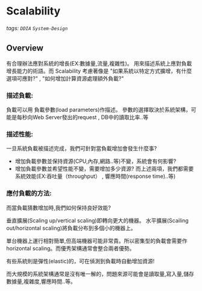 # Scalability
###### tags: `DDIA` `System-Design`

Overview
------------------------------

有合理辦法應對系統的增長(EX:數據量,流量,複雜性)。
用來描述系統上應對負載增長能力的術語。而 Scalability 考慮著像是 "如果系統以特定方式擴增，有什麼選項可應對?" , "如何增加計算資源處理額外負載?"

### 描述負載:
負載可以用 負載參數(load parameters)作描述。
參數的選擇取決於系統架構，可能是每秒向Web Server發出的request , DB中的讀取比率..等

### 描述性能:
一旦系統負載被描述完成，我們可針對當負載增加會發生什麼事?
- 增加負載參數並保持資源(CPU,內存,網路..等)不變，系統會有何影響?
- 增加負載參數並希望性能不變，需要增加多少資源?
而上述兩項，我們都需要系統效能(EX:吞吐量（throughput） , 響應時間(response time)..等)

### 應付負載的方法:
而當負載猜數增加時,我們如何保持良好效能?

垂直擴展(Scaling up/vertical scaling)即轉向更大的機器。
水平擴展(Scailing out/horizontal scaling)將負載分布到多個小的機器上。

單台機器上運行相對簡單,但高端機器可能非常貴。所以密集型的負載會需要作horizontal scaling。而優秀架構通常會整合兩者優勢。

有些系統則是彈性(elastic)的，可在偵測到負載時自動增加資源!

而大規模的系統架構通常是沒有唯一解的，問題來源可能會是讀取量,寫入量,儲存數據量,複雜度,響應時間..等。